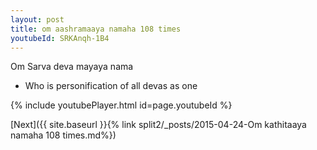 ```yaml
---
layout: post
title: om aashramaaya namaha 108 times
youtubeId: SRKAnqh-1B4
---
```

 
 
Om Sarva deva mayaya nama 
 
 -  Who is personification of all devas as one 
 
  
 
  
 
 
 
 
 
 


{% include youtubePlayer.html id=page.youtubeId %}
 
[Next]({{ site.baseurl }}{% link  split2/_posts/2015-04-24-Om kathitaaya namaha 108 times.md%})
 
